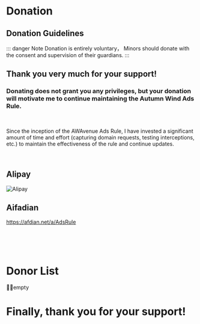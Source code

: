 # Donation

## Donation Guidelines

::: danger Note
Donation is entirely voluntary， Minors should donate with the consent and supervision of their guardians.
:::

## Thank you very much for your support!
### Donating does not grant you any privileges, but your donation will motivate me to continue maintaining the Autumn Wind Ads Rule.

<br>

Since the inception of the AWAvenue Ads Rule, I have invested a significant amount of time and effort (capturing domain requests, testing interceptions, etc.) to maintain the effectiveness of the rule and continue updates.

<br>

## Alipay
 ![Alipay](/images/artalipay.png)

## Aifadian
https://afdian.net/a/AdsRule

<br>
<br>
<br>

# Donor List

😶‍🌫️empty

# Finally, thank you for your support!

